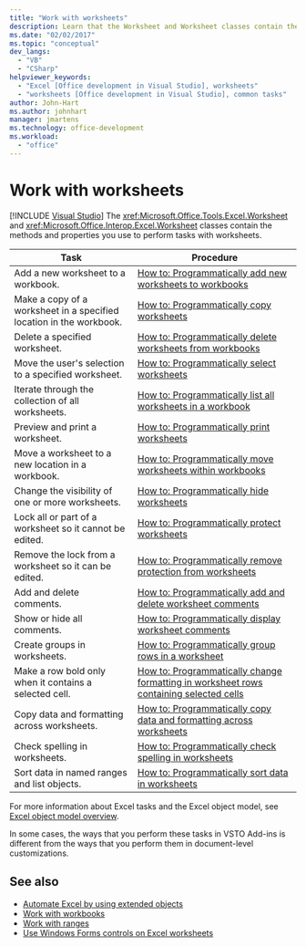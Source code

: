 ```yaml
---
title: "Work with worksheets"
description: Learn that the Worksheet and Worksheet classes contain the methods and properties you use to perform tasks with worksheets.
ms.date: "02/02/2017"
ms.topic: "conceptual"
dev_langs:
  - "VB"
  - "CSharp"
helpviewer_keywords:
  - "Excel [Office development in Visual Studio], worksheets"
  - "worksheets [Office development in Visual Studio], common tasks"
author: John-Hart
ms.author: johnhart
manager: jmartens
ms.technology: office-development
ms.workload:
  - "office"
---
```

# Work with worksheets

 [!INCLUDE [Visual Studio](~/includes/applies-to-version/vs-windows-only.md)]
  The <xref:Microsoft.Office.Tools.Excel.Worksheet> and <xref:Microsoft.Office.Interop.Excel.Worksheet> classes contain the methods and properties you use to perform tasks with worksheets.

|Task|Procedure|
|----------|---------------|
|Add a new worksheet to a workbook.|[How to: Programmatically add new worksheets to workbooks](../vsto/how-to-programmatically-add-new-worksheets-to-workbooks.md)|
|Make a copy of a worksheet in a specified location in the workbook.|[How to: Programmatically copy worksheets](../vsto/how-to-programmatically-copy-worksheets.md)|
|Delete a specified worksheet.|[How to: Programmatically delete worksheets from workbooks](../vsto/how-to-programmatically-delete-worksheets-from-workbooks.md)|
|Move the user's selection to a specified worksheet.|[How to: Programmatically select worksheets](../vsto/how-to-programmatically-select-worksheets.md)|
|Iterate through the collection of all worksheets.|[How to: Programmatically list all worksheets in a workbook](../vsto/how-to-programmatically-list-all-worksheets-in-a-workbook.md)|
|Preview and print a worksheet.|[How to: Programmatically print worksheets](../vsto/how-to-programmatically-print-worksheets.md)|
|Move a worksheet to a new location in a workbook.|[How to: Programmatically move worksheets within workbooks](../vsto/how-to-programmatically-move-worksheets-within-workbooks.md)|
|Change the visibility of one or more worksheets.|[How to: Programmatically hide worksheets](../vsto/how-to-programmatically-hide-worksheets.md)|
|Lock all or part of a worksheet so it cannot be edited.|[How to: Programmatically protect worksheets](../vsto/how-to-programmatically-protect-worksheets.md)|
|Remove the lock from a worksheet so it can be edited.|[How to: Programmatically remove protection from worksheets](../vsto/how-to-programmatically-remove-protection-from-worksheets.md)|
|Add and delete comments.|[How to: Programmatically add and delete worksheet comments](../vsto/how-to-programmatically-add-and-delete-worksheet-comments.md)|
|Show or hide all comments.|[How to: Programmatically display worksheet comments](../vsto/how-to-programmatically-display-worksheet-comments.md)|
|Create groups in worksheets.|[How to: Programmatically group rows in a worksheet](../vsto/how-to-programmatically-group-rows-in-a-worksheet.md)|
|Make a row bold only when it contains a selected cell.|[How to: Programmatically change formatting in worksheet rows containing selected cells](../vsto/how-to-programmatically-change-formatting-in-worksheet-rows-containing-selected-cells.md)|
|Copy data and formatting across worksheets.|[How to: Programmatically copy data and formatting across worksheets](../vsto/how-to-programmatically-copy-data-and-formatting-across-worksheets.md)|
|Check spelling in worksheets.|[How to: Programmatically check spelling in worksheets](../vsto/how-to-programmatically-check-spelling-in-worksheets.md)|
|Sort data in named ranges and list objects.|[How to: Programmatically sort data in worksheets](../vsto/how-to-programmatically-sort-data-in-worksheets.md)|

 For more information about Excel tasks and the Excel object model, see [Excel object model overview](../vsto/excel-object-model-overview.md).

 In some cases, the ways that you perform these tasks in VSTO Add-ins is different from the ways that you perform them in document-level customizations.

## See also
- [Automate Excel by using extended objects](../vsto/automating-excel-by-using-extended-objects.md)
- [Work with workbooks](../vsto/working-with-workbooks.md)
- [Work with ranges](../vsto/working-with-ranges.md)
- [Use Windows Forms controls on Excel worksheets](../vsto/using-windows-forms-controls-on-excel-worksheets.md)
